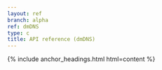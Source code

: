 ```yaml
---
layout: ref
branch: alpha
ref: dmDNS
type: c
title: API reference (dmDNS)
---
```

{% include anchor_headings.html html=content %}